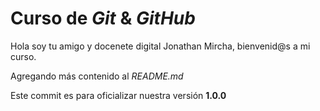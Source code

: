 # Curso de _Git_ & _GitHub_

Hola soy tu amigo y docenete digital Jonathan Mircha, bienvenid@s a mi curso.

Agregando más contenido al _README.md_

Este commit es para oficializar nuestra versión **1.0.0**
